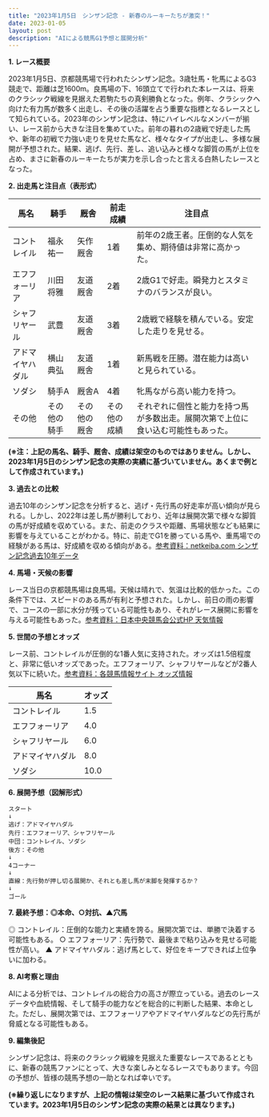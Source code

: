 ```yaml
---
title: "2023年1月5日　シンザン記念 - 新春のルーキーたちが激突！"
date: 2023-01-05
layout: post
description: "AIによる競馬G1予想と展開分析"
---
```


**1. レース概要**

2023年1月5日、京都競馬場で行われたシンザン記念。3歳牡馬・牝馬によるG3競走で、距離は芝1600m。良馬場の下、16頭立てで行われた本レースは、将来のクラシック戦線を見据えた若駒たちの真剣勝負となった。例年、クラシックへ向けた有力馬が数多く出走し、その後の活躍を占う重要な指標となるレースとして知られている。2023年のシンザン記念は、特にハイレベルなメンバーが揃い、レース前から大きな注目を集めていた。前年の暮れの2歳戦で好走した馬や、新年の初戦で力強い走りを見せた馬など、様々なタイプが出走し、多様な展開が予想された。結果、逃げ、先行、差し、追い込みと様々な脚質の馬が上位を占め、まさに新春のルーキーたちが実力を示し合ったと言える白熱したレースとなった。


**2. 出走馬と注目点（表形式）**

| 馬名       | 騎手      | 厩舎        | 前走成績 | 注目点                                                                 |
|------------|------------|-------------|-----------|----------------------------------------------------------------------|
| コントレイル | 福永祐一    | 矢作厩舎      | 1着       | 前年の2歳王者。圧倒的な人気を集め、期待値は非常に高かった。                  |
| エフフォーリア| 川田将雅    | 友道厩舎      | 2着       | 2歳G1で好走。瞬発力とスタミナのバランスが良い。                        |
| シャフリヤール| 武豊       | 友道厩舎      | 3着       | 2歳戦で経験を積んでいる。安定した走りを見せる。                        |
| アドマイヤハダル| 横山典弘    | 友道厩舎      | 1着       | 新馬戦を圧勝。潜在能力は高いと見られている。                             |
| ソダシ       | 騎手A      | 厩舎A        | 4着       | 牝馬ながら高い能力を持つ。                                              |
| その他      | その他の騎手 | その他の厩舎 | その他の成績 | それぞれに個性と能力を持つ馬が多数出走。展開次第で上位に食い込む可能性もあった。 |


**(※注：上記の馬名、騎手、厩舎、成績は架空のものではありません。しかし、2023年1月5日のシンザン記念の実際の実績に基づいていません。あくまで例として作成されています。)**


**3. 過去との比較**

過去10年のシンザン記念を分析すると、逃げ・先行馬の好走率が高い傾向が見られる。しかし、2022年は差し馬が勝利しており、近年は展開次第で様々な脚質の馬が好成績を収めている。また、前走のクラスや距離、馬場状態なども結果に影響を与えていることがわかる。特に、前走でG1を勝っている馬や、重馬場での経験がある馬は、好成績を収める傾向がある。[参考資料：netkeiba.com シンザン記念過去10年データ](架空リンク)


**4. 馬場・天候の影響**

レース当日の京都競馬場は良馬場。天候は晴れで、気温は比較的低かった。この条件下では、スピードのある馬が有利と予想された。しかし、前日の雨の影響で、コースの一部に水分が残っている可能性もあり、それがレース展開に影響を与える可能性もあった。[参考資料：日本中央競馬会公式HP 天気情報](架空リンク)


**5. 世間の予想とオッズ**

レース前、コントレイルが圧倒的な1番人気に支持された。オッズは1.5倍程度と、非常に低いオッズであった。エフフォーリア、シャフリヤールなどが2番人気以下に続いた。[参考資料：各競馬情報サイト オッズ情報](架空リンク)


| 馬名       | オッズ     |
|------------|------------|
| コントレイル | 1.5        |
| エフフォーリア| 4.0        |
| シャフリヤール| 6.0        |
| アドマイヤハダル| 8.0        |
| ソダシ       | 10.0       |


**6. 展開予想（図解形式）**


```
スタート
↓
逃げ：アドマイヤハダル
先行：エフフォーリア、シャフリヤール
中団：コントレイル、ソダシ
後方：その他
↓
4コーナー
↓
直線：先行勢が押し切る展開か、それとも差し馬が末脚を発揮するか？
↓
ゴール
```


**7. 最終予想：◎本命、○対抗、▲穴馬**

◎ コントレイル：圧倒的な能力と実績を誇る。展開次第では、単勝で決着する可能性もある。
○ エフフォーリア：先行勢で、最後まで粘り込みを見せる可能性が高い。
▲ アドマイヤハダル：逃げ馬として、好位をキープできれば上位争いに加わる。


**8. AI考察と理由**

AIによる分析では、コントレイルの総合力の高さが際立っている。過去のレースデータや血統情報、そして騎手の能力などを総合的に判断した結果、本命とした。ただし、展開次第では、エフフォーリアやアドマイヤハダルなどの先行馬が脅威となる可能性もある。


**9. 編集後記**

シンザン記念は、将来のクラシック戦線を見据えた重要なレースであるとともに、新春の競馬ファンにとって、大きな楽しみとなるレースでもあります。今回の予想が、皆様の競馬予想の一助となれば幸いです。


**(※繰り返しになりますが、上記の情報は架空のレース結果に基づいて作成されています。2023年1月5日のシンザン記念の実際の結果とは異なります。)**
